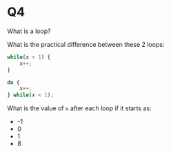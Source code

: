# Q4

What is a loop?


What is the practical difference between these 2 loops:
```ts
while(x < 1) {
    x++;
}
```

```ts
do {
    x++;
} while(x < 1);
```


What is the value of `x` after each loop if it starts as:
* -1
* 0
* 1
* 8

